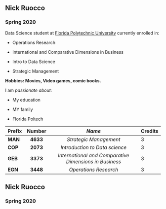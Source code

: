 ## Nick Ruocco

### Spring 2020 

Data Science student at [Florida Polytechnic University](https://www.floridapoly.edu) currently enrolled in: 

- Operations Research

- International and Comparative Dimensions in Business

- Intro to Data Science

- Strategic Management

**Hobbies: Movies, Video games, comic books.**

I am _passionate about_: 

- My education

- MY family

- Florida Poltech

|**Prefix** | **Number** | _Name_                | Credits |  
|-----------|:----------:|:---------------------:|---------|
|**MAN**    | **4633**   | _Strategic Management_|   3     |
|**COP**    | **2073**   | _Introduction to Data science_|   3     |
|**GEB**    | **3373**   | _International and Comparative Dimensions in Business_|   3     |
|**EGN**    | **3448**   | _Operations Research_|   3     |

## Nick Ruocco

### Spring 2020 



